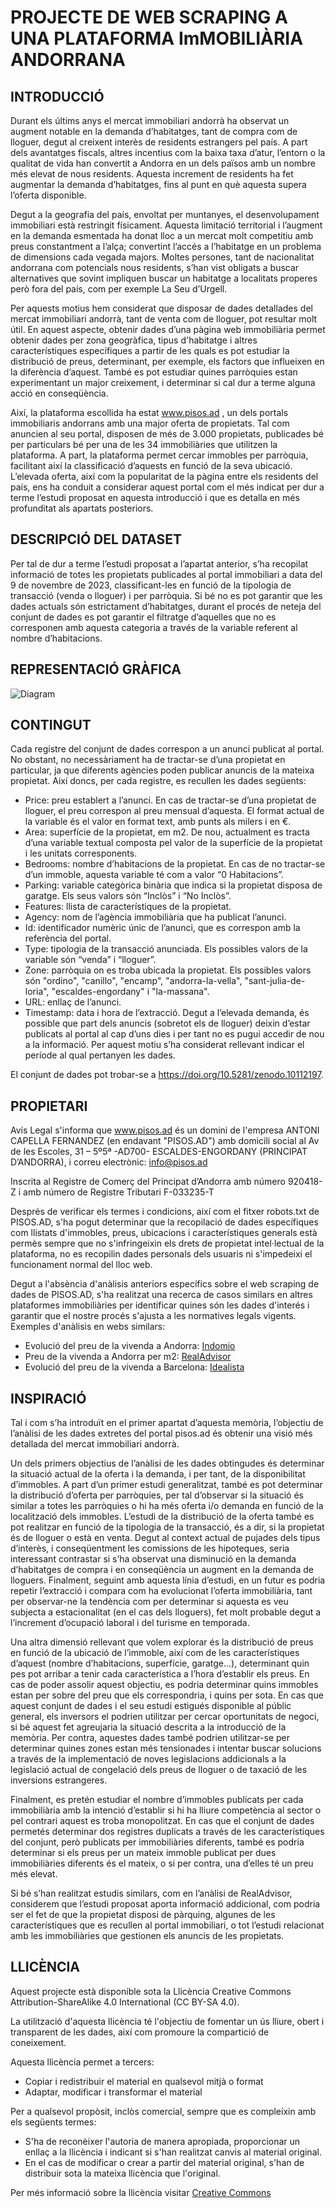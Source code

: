# PROJECTE DE WEB SCRAPING A UNA PLATAFORMA ImMOBILIÀRIA ANDORRANA

## INTRODUCCIÓ
Durant els últims anys el mercat immobiliari andorrà ha observat un augment notable en la demanda d’habitatges, tant de compra com de lloguer, degut al creixent interès de residents estrangers pel país. A part dels avantatges fiscals, altres incentius com la baixa taxa d’atur, l’entorn o la qualitat de vida han convertit a Andorra en un dels països amb un nombre més elevat de nous residents. Aquesta increment de residents ha fet augmentar la demanda d’habitatges, fins al punt en què aquesta supera l’oferta disponible. 

Degut a la geografia del país, envoltat per muntanyes, el desenvolupament immobiliari està restringit físicament. Aquesta limitació territorial i l’augment en la demanda esmentada ha donat lloc a un mercat molt competitiu amb preus constantment a l’alça; convertint l’accés a l’habitatge en un problema de dimensions cada vegada majors. Moltes persones, tant de nacionalitat andorrana com potencials nous residents, s’han vist obligats a buscar alternatives que sovint impliquen buscar un habitatge a localitats properes però fora del país, com per exemple La Seu d’Urgell. 

Per aquests motius hem considerat que disposar de dades detallades del mercat immobiliari andorrà, tant de venta com de lloguer, pot resultar molt útil. En aquest aspecte, obtenir dades d’una pàgina web immobiliària permet obtenir dades per zona geogràfica, tipus d'habitatge i altres característiques específiques a partir de les quals es pot estudiar la distribució de preus, determinant, per exemple, els factors que influeixen en la diferència d’aquest. També es pot estudiar quines parròquies estan experimentant un major creixement, i determinar si cal dur a terme alguna acció en conseqüència. 

Així, la plataforma escollida ha estat www.pisos.ad , un dels portals immobiliaris andorrans amb una major oferta de propietats. Tal com anuncien al seu portal, disposen de més de 3.000 propietats, publicades bé per particulars bé per una de les 34 immobiliàries que utilitzen la plataforma.  A part, la plataforma permet cercar immobles per parròquia, facilitant així la classificació d’aquests en funció de la seva ubicació. L’elevada oferta, així com la popularitat de la pàgina entre els residents del país, ens ha conduit a considerar aquest portal com el més indicat per dur a terme l’estudi proposat en aquesta introducció i que es detalla en més profunditat als apartats posteriors. 


## DESCRIPCIÓ DEL DATASET

Per tal de dur a terme l’estudi proposat a l’apartat anterior, s’ha recopilat informació de totes les propietats publicades al portal immobiliari a data del 9 de novembre de 2023, classificant-les en funció de la tipologia de transacció (venda o lloguer) i per parròquia. Si bé no es pot garantir que les dades actuals són estrictament d’habitatges, durant el procés de neteja del conjunt de dades es pot garantir el filtratge d’aquelles que no es corresponen amb aquesta categoria a través de la variable referent al nombre d’habitacions. 

## REPRESENTACIÓ GRÀFICA
<image src="./images/diagram.png" alt="Diagram">

## CONTINGUT

Cada registre del conjunt de dades correspon a un anunci publicat al portal. No obstant, no necessàriament ha de tractar-se d’una propietat en particular, ja que diferents agències poden publicar anuncis de la mateixa propietat. Així doncs, per cada registre, es recullen les dades següents:

*	Price: preu establert a l’anunci. En cas de tractar-se d’una propietat de lloguer, el preu correspon al preu mensual d’aquesta. El format actual de la variable és el valor en format text, amb punts als milers i en €. 
*	Area: superfície de la propietat, em m2. De nou, actualment es tracta d’una variable textual composta pel valor de la superfície de la propietat i les unitats corresponents. 
*	Bedrooms: nombre d’habitacions de la propietat. En cas de no tractar-se d’un immoble, aquesta variable té com a valor “0 Habitacions”. 
*	Parking: variable categòrica binària que indica si la propietat disposa de garatge. Els seus valors són “Inclòs” i “No Inclòs”. 
*	Features: llista de característiques de la propietat.
*	Agency: nom de l’agència immobiliària que ha publicat l’anunci. 
*	Id: identificador numèric únic de l’anunci, que es correspon amb la referència del portal. 
*	Type: tipologia de la transacció anunciada. Els possibles valors de la variable són “venda” i “lloguer”. 
*	Zone: parròquia on es troba ubicada la propietat. Els possibles valors són "ordino",  "canillo", "encamp", "andorra-la-vella", "sant-julia-de-loria", "escaldes-engordany" i  "la-massana". 
*	URL: enllaç de l’anunci.
*	Timestamp: data i hora de l’extracció. Degut a l’elevada demanda, és possible que part dels anuncis (sobretot els de lloguer) deixin d’estar publicats al portal al cap d’uns dies i per tant no es pugui accedir de nou a la informació. Per aquest motiu s’ha considerat rellevant indicar el període al qual pertanyen les dades. 

El conjunt de dades pot trobar-se a https://doi.org/10.5281/zenodo.10112197. 

## PROPIETARI

Avís Legal s'informa que www.pisos.ad és un domini de l'empresa ANTONI CAPELLA FERNANDEZ (en endavant "PISOS.AD") amb domicili social al Av de les Escoles, 31 – 5º5ª -AD700- ESCALDES-ENGORDANY (PRINCIPAT D’ANDORRA), i correu
electrònic: info@pisos.ad

Inscrita al Registre de Comerç del Principat d’Andorra amb número 920418-Z i amb número de Registre Tributari F-033235-T

Després de verificar els termes i condicions, així com el fitxer robots.txt de PISOS.AD, s'ha pogut determinar que la recopilació de dades específiques com llistats d'immobles, preus, ubicacions i característiques generals està permès sempre que no s'infringeixin els drets de propietat intel·lectual de la plataforma, no es recopilin dades personals dels usuaris ni s'impedeixi el funcionament normal del lloc web. 

Degut a l'absència d'anàlisis anteriors específics sobre el web scraping de dades de PISOS.AD, s'ha realitzat una recerca de casos similars en altres plataformes immobiliàries per identificar quines són les dades d'interés i garantir que el nostre procés s'ajusta a les normatives legals vigents. Exemples d'anàlisis en webs similars:
* Evolució del preu de la vivenda a Andorra: [Indomio](https://www.indomio.es/mercado-inmobiliario/andorra/)
* Preu de la vivenda a Andorra per m2: [RealAdvisor](https://realadvisor.es/es/precios-viviendas/44500-andorra)
* Evolució del preu de la vivenda a Barcelona: [Idealista](https://www.idealista.com/sala-de-prensa/informes-precio-vivienda/venta/cataluna/barcelona-provincia/barcelona/)

## INSPIRACIÓ

Tal i com s’ha introduït en el primer apartat d’aquesta memòria, l’objectiu de l’anàlisi de les dades extretes del portal pisos.ad és obtenir una visió més detallada del mercat immobiliari andorrà. 

Un dels primers objectius de l’anàlisi de les dades obtingudes és determinar la situació actual de la oferta i la demanda, i per tant, de la disponibilitat d’immobles. A part d’un primer estudi generalitzat, també es pot determinar la distribució d’oferta per parròquies, per tal d’observar si la situació és similar a totes les parròquies o hi ha més oferta i/o demanda en funció de la localització dels immobles. L’estudi de la distribució de la oferta també es pot realitzar en funció de la tipologia de la transacció, és a dir, si la propietat és de lloguer o està en venta. Degut al context actual de pujades dels tipus d’interès, i conseqüentment les comissions de les hipoteques, seria interessant contrastar si s’ha observat una disminució en la demanda d’habitatges de compra i en conseqüència un augment en la demanda de lloguers.  Finalment, seguint amb aquesta línia d’estudi, en un futur es podria repetir l’extracció i compara com ha evolucionat l’oferta immobiliària, tant per observar-ne la tendència com per determinar si aquesta es veu subjecta a estacionalitat (en el cas dels lloguers), fet molt probable degut a l’increment d’ocupació laboral i del turisme en temporada. 

Una altra dimensió rellevant que volem explorar és la distribució de preus en funció de la ubicació de l’immoble, així com de les característiques d’aquest (nombre d’habitacions, superfície, garatge...), determinant quin pes pot arribar a tenir cada característica a l’hora d’establir els preus. En cas de poder assolir aquest objectiu, es podria determinar quins immobles estan per sobre del preu que els correspondria, i quins per sota. En cas que aquest conjunt de dades i el seu estudi estigués disponible al públic general, els inversors el podrien utilitzar per cercar oportunitats de negoci, si bé aquest fet agreujaria la situació descrita a la introducció de la memòria. Per contra, aquestes dades també podrien utilitzar-se per determinar quines zones estan més tensionades i intentar buscar solucions a través de la implementació de noves legislacions addicionals a la legislació actual de congelació dels preus de lloguer o de taxació de les inversions estrangeres. 

Finalment, es pretén estudiar el nombre d’immobles publicats per cada immobiliària amb la intenció d’establir si hi ha lliure competència al sector o pel contrari aquest es troba monopolitzat. En cas que el conjunt de dades permetés determinar dos registres duplicats a través de les característiques del conjunt, però publicats per immobiliàries diferents, també es podria determinar si els preus per un mateix immoble publicat per dues immobiliàries diferents és el mateix, o si per contra, una d’elles té un preu més elevat. 

Si bé s’han realitzat estudis similars, com en l’anàlisi de RealAdvisor, considerem que l’estudi proposat aporta informació addicional, com podria ser el fet de que la propietat disposi de pàrquing, algunes de les característiques que es recullen al portal immobiliari, o tot l’estudi relacionat amb les immobiliàries que gestionen els anuncis de les propietats. 

## LLICÈNCIA
Aquest projecte està disponible sota la Llicència Creative Commons Attribution-ShareAlike 4.0 International (CC BY-SA 4.0). 

La utilització d'aquesta llicència té l'objectiu de fomentar un ús lliure, obert i transparent de les dades, així com promoure la compartició de coneixement.

Aquesta llicència permet a tercers:

* Copiar i redistribuir el material en qualsevol mitjà o format
* Adaptar, modificar i transformar el material

Per a qualsevol propòsit, inclòs comercial, sempre que es compleixin amb els següents termes:

* S'ha de reconèixer l'autoria de manera apropiada, proporcionar un enllaç a la llicència i indicant si s'han realitzat canvis al material original.
* En el cas de modificar o crear a partir del material original, s'han de distribuir sota la mateixa llicència que l'original.

Per més informació sobre la llicència visitar [Creative Commons](https://creativecommons.org/licenses/by-sa/4.0/deed.es)


